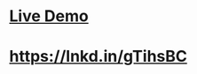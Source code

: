 <!--
    Title: Portfolio
    Author: somerongit (Someron Bakuli) 
-->
# [Live Demo](https://lnkd.in/gTihsBC)


# https://lnkd.in/gTihsBC 
<!--
    Title: Portfolio
    Author: somerongit (Someron Bakuli) 
-->

